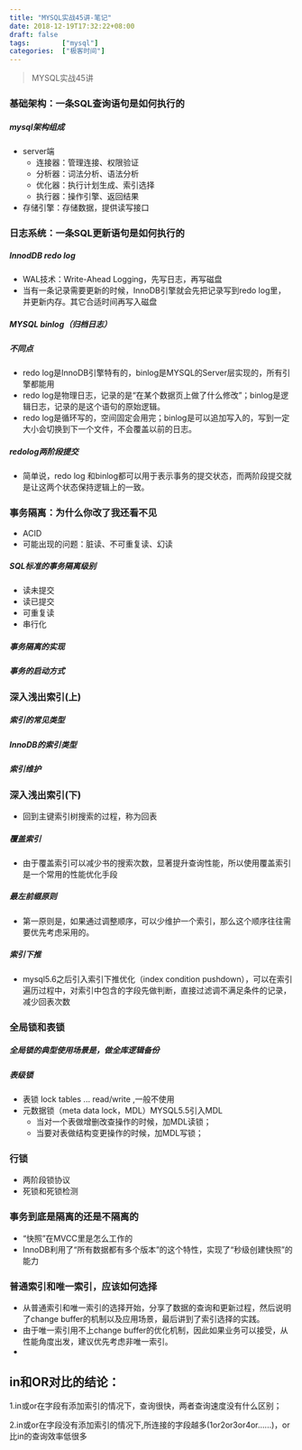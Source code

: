 ```yaml
---
title: "MYSQL实战45讲-笔记"
date: 2018-12-19T17:32:22+08:00
draft: false
tags:        ["mysql"]
categories:  ["极客时间"]
---
```


>MYSQL实战45讲




### 基础架构：一条SQL查询语句是如何执行的
##### mysql架构组成
 - server端
    - 连接器：管理连接、权限验证
    - 分析器：词法分析、语法分析
    - 优化器：执行计划生成、索引选择
    - 执行器：操作引擎、返回结果
 - 存储引擎：存储数据，提供读写接口
### 日志系统：一条SQL更新语句是如何执行的
##### InnodDB redo log 
 - WAL技术：Write-Ahead Logging，先写日志，再写磁盘
 - 当有一条记录需要更新的时候，InnoDB引擎就会先把记录写到redo log里，并更新内存。其它合适时间再写入磁盘
##### MYSQL binlog（归档日志）

##### 不同点
 - redo log是InnoDB引擎特有的，binlog是MYSQL的Server层实现的，所有引擎都能用
 - redo log是物理日志，记录的是“在某个数据页上做了什么修改”；binlog是逻辑日志，记录的是这个语句的原始逻辑。
 - redo log是循环写的，空间固定会用完；binlog是可以追加写入的，写到一定大小会切换到下一个文件，不会覆盖以前的日志。
##### redolog两阶段提交
 - 简单说，redo log 和binlog都可以用于表示事务的提交状态，而两阶段提交就是让这两个状态保持逻辑上的一致。
 
### 事务隔离：为什么你改了我还看不见
 - ACID
 - 可能出现的问题：脏读、不可重复读、幻读
##### SQL标准的事务隔离级别
 - 读未提交
 - 读已提交
 - 可重复读
 - 串行化
##### 事务隔离的实现
##### 事务的启动方式
### 深入浅出索引(上)
##### 索引的常见类型
##### InnoDB的索引类型
##### 索引维护
### 深入浅出索引(下)
- 回到主键索引树搜索的过程，称为回表
##### 覆盖索引
- 由于覆盖索引可以减少书的搜索次数，显著提升查询性能，所以使用覆盖索引是一个常用的性能优化手段
##### 最左前缀原则
 - 第一原则是，如果通过调整顺序，可以少维护一个索引，那么这个顺序往往需要优先考虑采用的。
##### 索引下推
- mysql5.6之后引入索引下推优化（index condition pushdown），可以在索引遍历过程中，对索引中包含的字段先做判断，直接过滤调不满足条件的记录，减少回表次数
### 全局锁和表锁
##### 全局锁的典型使用场景是，做全库逻辑备份
##### 表级锁
 - 表锁 lock tables ... read/write ,一般不使用
 - 元数据锁（meta data lock，MDL）MYSQL5.5引入MDL
    -  当对一个表做增删改查操作的时候，加MDL读锁；
    -  当要对表做结构变更操作的时候，加MDL写锁；
### 行锁
- 两阶段锁协议
- 死锁和死锁检测
### 事务到底是隔离的还是不隔离的
 - “快照”在MVCC里是怎么工作的
 - InnoDB利用了“所有数据都有多个版本”的这个特性，实现了“秒级创建快照”的能力
### 普通索引和唯一索引，应该如何选择
- 从普通索引和唯一索引的选择开始，分享了数据的查询和更新过程，然后说明了change buffer的机制以及应用场景，最后讲到了索引选择的实践。
- 由于唯一索引用不上change buffer的优化机制，因此如果业务可以接受，从性能角度出发，建议优先考虑非唯一索引。
- 




## in和OR对比的结论：

1.in或or在字段有添加索引的情况下，查询很快，两者查询速度没有什么区别；

2.in或or在字段没有添加索引的情况下,所连接的字段越多(1or2or3or4or......)，or比in的查询效率低很多